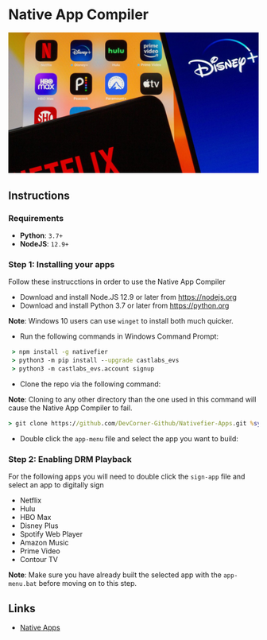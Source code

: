 # Native App Compiler

<div align="center"> <img src="banner.jpg" widht=100%></img></div>

## Instructions

### Requirements

  * **Python**: `3.7+`
  * **NodeJS**: `12.9+`

### Step 1: Installing your apps
 Follow these instrucctions in order to use the Native App Compiler
 
 * Download and install Node.JS 12.9 or later from https://nodejs.org
 * Download and install Python 3.7 or later from https://python.org
 
 **Note**: Windows 10 users can use `winget` to install both much quicker.
 
 * Run the following commands in Windows Command Prompt:
 
 ```bat
  > npm install -g nativefier
  > python3 -m pip install --upgrade castlabs_evs
  > python3 -m castlabs_evs.account signup
  ```

 * Clone the repo via the following command:

 **Note**: Cloning to any other directory than the one used in this command will cause the Native App Compiler to fail.

 ```bat
 > git clone https://github.com/DevCorner-Github/Nativefier-Apps.git %systemdrive%\Native-Apps
 ```

 * Double click the `app-menu` file and select the app you want to build:

### Step 2: Enabling DRM Playback
For the following apps you will need to double click the `sign-app` file and select an app to digitally sign

  * Netflix
  * Hulu
  * HBO Max
  * Disney Plus
  * Spotify Web Player
  * Amazon Music
  * Prime Video
  * Contour TV

**Note**: Make sure you have already built the selected app with the <code>app-menu.bat</code> before moving on to this step.

## Links

 * [Native Apps](https://github.com/DevCorner-Github/Nativefier-Apps/wiki/Native-Apps)
